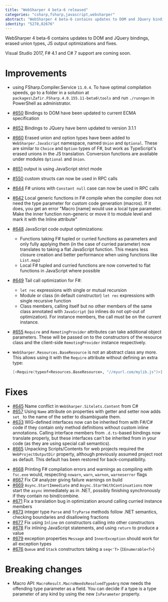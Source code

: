 ```yaml
---
title: "WebSharper 4 beta-6 released"
categories: "csharp,fsharp,javascript,websharper"
abstract: "WebSharper 4 beta-6 contains updates to DOM and JQuery bindings, erased union types, JS output optimizations and fixes"
identity: "5278,82676"
---
```

WebSharper 4 beta-6 contains updates to DOM and JQuery bindings, erased union types, JS output optimizations and fixes. 

Visual Studio 2017, F# 4.1 and C# 7 support are coming soon.

# Improvements
- using FSharp.Compiler.Service `11.0.4`. To have optimal compilation speeds, go to a folder in a solution at `packages\Zafir.FSharp.4.0.155.11-beta6\tools` and run `./runngen` in PowerShell as administrator.
- [#650](https://github.com/intellifactory/websharper/issues/650) Bindings to DOM have been updated to current ECMA specification
- [#652](https://github.com/intellifactory/websharper/issues/652) Bindings to JQuery have benn updated to version 3.1.1
- [#660](https://github.com/intellifactory/websharper/issues/660) Erased union and option types have been added to `WebSharper.JavaScript` namespace, named `Union` and `Optional`. These are similar to `Choice` and `Option` types of F#, but work as TypeScript's erased unions in the JS translation. Conversion functions are available under modules `Optional` and `Union`.
- [#651](https://github.com/intellifactory/websharper/issues/651) output is using JavaScript strict mode
- [#550](https://github.com/intellifactory/websharper/issues/550) custom structs can now be used in RPC calls
- [#644](https://github.com/intellifactory/websharper/issues/644) F# unions with `Constant null` case can now be used in RPC calls
- [#642](https://github.com/intellifactory/websharper/issues/642) Local generic functions in F# compile when the compiler does not need the type parameter for custom code generation (macros). If it does, you get an error "Macro [name] would use a local type parameter. Make the inner function non-generic or move it to module level and mark it with the Inline attribute"
- [#648](https://github.com/intellifactory/websharper/issues/648) JavaScript code output optimizations: 
  - Functions taking F# tupled or curried functions as parameters and only fully applying them (in the case of curried parameter) now translates to taking a flat JavaScript function. This means less closure creation and better performance when using functions like `List.map2`
  - Local F# tupled and curried functions are now converted to flat functions in JavaScript where possible
- [#649](https://github.com/intellifactory/websharper/issues/649) Tail call optimization for F#:
  - `let rec` expressions with single or mutual recursion
  - Module or class (in default constructor) `let rec` expressions with single recursive function
  - Class members, calling itself but no other members of the same class annotated with `JavaScript` (so inlines do not opt-out of optimization). For instance members, the call must be on the current instance.
- [#655](https://github.com/intellifactory/websharper/issues/655) `Require` and `RemotingProvider` attributes can take additional object parameters. These will be passed on to the constructors of the resource class and the client-side `RemotingProvider` instance respectively.
- `WebSharper.Resources.BaseResource` is not an abstract class any more. This allows using it with the `Require` attribute without defining an extra type:
  
  ``` fsharp
  [<Require(typeof<Resources.BaseResource>, "//myurl.com/mylib.js")>]
  ```

# Fixes
- [#645](https://github.com/intellifactory/websharper/issues/645) Name conflict in `WebSharper.Sitelets.Content` from C#
- [#657](https://github.com/intellifactory/websharper/issues/657) Using `Name` attribute on properties with getter and setter now adds `set_` to the name of the setter to disambiguate them.
- [#633](https://github.com/intellifactory/websharper/issues/633) WIG-defined interfaces now can be inherited from with F#/C# code if they contain only method definitions without custom inline annotations. Calling interface members from `.d.ts`-based bindings now translate properly, but these interfaces can't be inherited from in your code (as they are using special call semantics).
- [#665](https://github.com/intellifactory/websharper/issues/665) Unpacking Scripts/Contents for web projects required the `WebProjectOutputDir` property, although previously assumed project root as default. This default has been restored for back-compatibility.
* [#668](https://github.com/intellifactory/websharper/issues/668) Printing F# compilation errors and warnings as compiling with `fsc.exe` would, respecting `nowarn`, `warn`, `warnon`, `warneserror` flags
* [#667](https://github.com/intellifactory/websharper/issues/667) Fix C# analyzer giving failure warnings on build
* [#669](https://github.com/intellifactory/websharper/issues/669) `Async.StartImmediate` and `Async.StartWithContinuations` now start the `async` immediately as in .NET, possibly finishing synchronously if they contain no bind/combine.
* [#671](https://github.com/intellifactory/websharper/issues/671) Fix a translation bug in optimization around calling curried instance members
* [#673](https://github.com/intellifactory/websharper/issues/673) integer type `Parse` and `TryParse` methods follow .NET semantics, checking boundaries and disallowing fractions
* [#677](https://github.com/intellifactory/websharper/issues/677) Fix using `Inline` on constructors calling into other constructors
* [#678](https://github.com/intellifactory/websharper/issues/678) Fix inlining JavaScript statements, and using `return` to produce a value
* [#679](https://github.com/intellifactory/websharper/issues/679) exception properties `Message` and `InnerException` should work for all exception types
* [#676](https://github.com/intellifactory/websharper/issues/676) `Queue` and `Stack` constructors taking a `seq<'T>` (`IEnumerable<T>`)

# Breaking changes
- Macro API: `MacroResult.MacroNeedsResolvedTypeArg` now needs the offending type parameter as a field. You can decide if a type is a type parameter of any kind by using the new `IsParameter` property.
